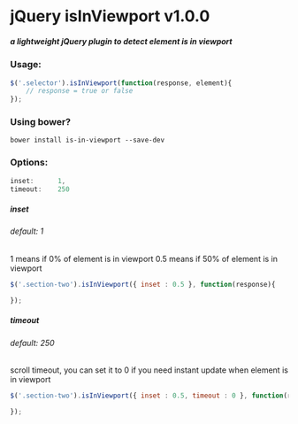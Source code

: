 # jQuery isInViewport v1.0.0
##### a lightweight jQuery plugin to detect element is in viewport

### Usage:
```javascript
$('.selector').isInViewport(function(response, element){
    // response = true or false
});
```

### Using bower?
```
bower install is-in-viewport --save-dev
```

### Options:
```javascript
inset:      1,
timeout:    250
```

##### inset
###### default: 1
1 means if 0% of element is in viewport
0.5 means if 50% of element is in viewport

```javascript
$('.section-two').isInViewport({ inset : 0.5 }, function(response){

});
```

##### timeout
###### default: 250
scroll timeout, you can set it to 0 if you need instant update when element is in viewport

```javascript
$('.section-two').isInViewport({ inset : 0.5, timeout : 0 }, function(response){

});
```